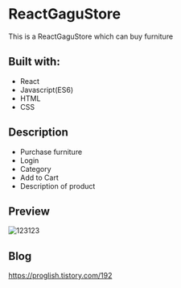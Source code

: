 # ReactGaguStore
  
This is a ReactGaguStore which can buy furniture

   
## Built with:   
    
- React    
- Javascript(ES6)       
- HTML     
- CSS            
  
## Description      
    
- Purchase furniture  
- Login
- Category  
- Add to Cart
- Description of product  
  
## Preview 
![123123](https://user-images.githubusercontent.com/65179725/124517250-78159e80-de1e-11eb-8b71-a6b28346908d.png)

## Blog
https://proglish.tistory.com/192  

 
  

